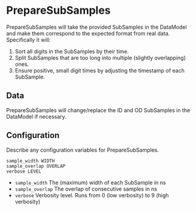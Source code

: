 # PrepareSubSamples

PrepareSubSamples will take the provided SubSamples in the DataModel and make
them correspond to the expected format from real data. Specifically it will:

1.  Sort all digits in the SubSamples by their time.
2.  Split SubSamples that are too long into multiple (slightly overlapping)
    ones.
3.  Ensure positive, small digit times by adjusting the timestamp of each
    SubSample.

## Data

PrepareSubSamples will change/replace the ID and OD SubSamples in the DataModel
if necessary.

## Configuration

Describe any configuration variables for PrepareSubSamples.

```
sample_width WIDTH
sample_overlap OVERLAP
verbose LEVEL
```

*   `sample_width` The (maximum) width of each SubSample in ns
*   `sample_overlap` The overlap of consecutive samples in ns
*   `verbose` Verbosity level. Runs from 0 (low verbosity) to 9 (high verbosity)
